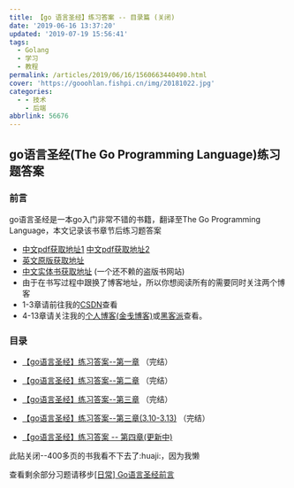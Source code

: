 ```yaml
---
title: 【go 语言圣经】练习答案 -- 目录篇 (关闭)
date: '2019-06-16 13:37:20'
updated: '2019-07-19 15:56:41'
tags:
  - Golang
  - 学习
  - 教程
permalink: /articles/2019/06/16/1560663440490.html
cover: 'https://gooohlan.fishpi.cn/img/20181022.jpg'
categories:
  - - 技术
    - 后端
abbrlink: 56676
---
```


## go语言圣经(The Go Programming Language)练习题答案

### 前言
go语言圣经是一本go入门非常不错的书籍，翻译至The Go Programming Language，本文记录该书章节后练习题答案
* [中文pdf获取地址1](https://github.com/ThomasHuke/books/blob/master/gopl-zh.pdf)  [中文pdf获取地址2](https://books.studyGolang.com/download/gopl-zh.pdf)
* [英文原版获取地址](https://github.com/KeKe-Li/book/blob/master/Go/The.Go.Programming.Language.pdf)
* [中文实体书获取地址](https://https://weidian.com/item.html?itemID=2176920472) (一个还不赖的盗版书网站)
* 由于在书写过程中跟换了博客地址，所以你想阅读所有的需要同时关注两个博客
* 1-3章请前往我的[CSDN](https://blog.csdn.net/q1576962841)查看
* 4-13章请关注我的[个人博客(金戋博客)](https://www.jinjianh.com)或[黑客派](https://hacpai.com/member/jinjianh/articles)查看。

### 目录

* [【go语言圣经】练习答案--第一章](https://blog.csdn.net/q1576962841/article/details/85162346) （完结）

* [【go语言圣经】练习答案--第二章](https://blog.csdn.net/q1576962841/article/details/85163080) （完结）

* [【go语言圣经】练习答案--第三章](https://blog.csdn.net/q1576962841/article/details/86084461) （完结）

* [【go语言圣经】练习答案--第三章(3.10-3.13)](/articles/2019/06/10/1560159392016.html) （完结）

* [【go语言圣经】练习答案 -- 第四章(更新中)](/articles/2019/06/12/1560331304695.html)

此贴关闭--400多页的书我看不下去了:huaji:，因为我懒

查看剩余部分习题请移步[[日常] Go语言圣经前言](https://www.cnblogs.com/taoshihan/p/8677343.html)
